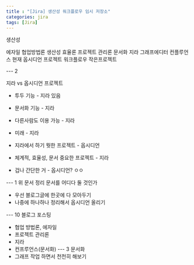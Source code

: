 ```yaml
---
title : "[Jira] 생산성 워크플로우 임시 저장소"
categories: jira
tags: [Jira]
---
```


생산성

에자일
협업방법론
생산성 효율론
프로젝트 관리론
문서화
지라
그래프에디터
컨플루언스
현재 옵시디언 프로젝트 워크플로우
작은프로젝트

--- 2

지라 vs 옵시디언 프로젝트
- 투두 기능 - 지라 있음
- 문서화 기능 - 지라
- 다른사람도 이용 가능 - 지라
- 미래 - 지라
- 지라에서 하기 뭣한 프로젝트 - 옵시디언


- 체계적, 효율성, 문서 중요한 프로젝트 - 지라
- 겁나 간단한 거 - 옵시디언? ㅇㅇ

--- 1
위 문서 정리 문서를 어디다 둘 것인가
- 우선 블로그글에 한곳에 다 모아두기
- 나중에 하나하나 정리해서 옵시디언 올리기

--- 10
블로그 포스팅
- 협업 방법론, 에자일
- 프로젝트 관리론
- 지라
- 컨프루언스(문서화)
---  3
문서화
- 그래프 작업 하면서 천천히 해보기




<div class="Reference">
<div class="callout-header"> </div>
<p>
<a href=""></a>
</p>
</div>